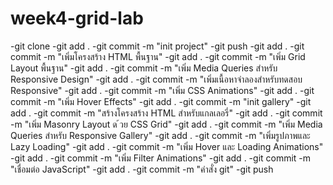 # week4-grid-lab
-git clone
-git add .
-git commit -m "init project"
-git push
-git add .
-git commit -m "เพิ่มโครงสร้าง HTML พื้นฐาน"
-git add .
-git commit -m "เพิ่ม Grid Layout พื้นฐาน"
-git add .
-git commit -m "เพิ่ม Media Queries สําหรับ Responsive Design"
-git add .
-git commit -m "เพิ่มเนื้อหาจําลองสําหรับทดสอบ Responsive"
-git add .
-git commit -m "เพิ่ม CSS Animations"
-git add .
-git commit -m "เพิ่ม Hover Effects"
-git add .
-git commit -m "init gallery"
-git add .
-git commit -m "สร้างโครงสร้าง HTML สําหรับแกลเลอรี่"
-git add .
-git commit -m "เพิ่ม Masonry Layout ด ้วย CSS Grid"
-git add .
-git commit -m "เพิ่ม Media Queries สําหรับ Responsive Gallery"
-git add .
-git commit -m "เพิ่มรูปภาพและ Lazy Loading"
-git add .
-git commit -m "เพิ่ม Hover และ Loading Animations"
-git add .
-git commit -m "เพิ่ม Filter Animations"
-git add .
-git commit -m "เชื่อมต่อ JavaScript"
-git add .
-git commit -m "คำสั่ง git"
-git push